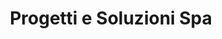 ---
CF del Contraente: '6423240727'
title: Progetti e Soluzioni Spa
lang: it
child_of_ref: partner-qualificati-elenco
---